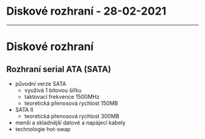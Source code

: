 # Diskové rozhraní - 28-02-2021
---
# Diskové rozhraní
## Rozhraní serial ATA (SATA)
-	původní verze SATA
	-	využívá 1 bitovou šířku
	-	taktovací frekvence 1500MHz
	-	teoretická přenosová rychlost 150MB
-	SATA II
	-	teoretická přenosová rychlost 300MB
-	menší a skladnější datové a napájecí kabely
-	technologie hot-swap